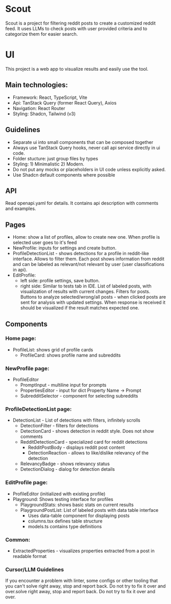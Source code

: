 # Scout

Scout is a project for filtering reddit posts to create a customized reddit feed.
It uses LLMs to check posts with user provided criteria and to categorize them for easier search.

# UI

This project is a web app to visualize results and easily use the tool.

## Main technologies:

- Framework: React, TypeScript, Vite
- Api: TanStack Query (former React Query), Axios
- Navigation: React Router
- Styling: Shadcn, Tailwind (v3)

## Guidelines

- Separate ui into small components that can be composed together
- Always use TanStack Query hooks, never call api service directly in ui code.
- Folder stucture: just group files by types
- Styling: 1) Minimalistic 2) Modern. 
- Do not put any mocks or placeholders in UI code unless explicitly asked.
- Use Shadcn default components where possible

## API

Read openapi.yaml for details. It contains api description with comments and examples.

## Pages

- Home: show a list of profiles, allow to create new one. When profile is selected user goes to it's feed
- NewProfile: inputs for settings and create button.
- ProfileDetectionList - shows detections for a profile in reddit-like interface. Allows to filter them. Each post shows information from reddit and can be labeled as relevant/not relevant by user (user classifications in api).
- EditProfile:
    - left side: profile settings, save button.
    - right side: Similar to tests tab in IDE. List of labeled posts, with visualization of results with current changes. Filters for posts. Buttons to analyze selected/wrong/all posts - when clicked posts are sent for analysis with updated settings. When response is received it should be visualized if the result matches expected one.

## Components

### Home page:

- ProfileList: shows grid of profile cards
    - ProfileCard: shows profile name and subreddits

### NewProfile page:

- ProfileEditor
    - PromptInput - multiline input for prompts
    - PropertiesEditor - input for dict Property Name -> Prompt
    - SubredditSelector - component for selecting subreddits

### ProfileDetectionList page:

- DetectionList - List of detections with filters, infinitely scrolls
    - DetectionFilter - filters for detections
    - DetectionCard - shows detection in reddit style. Does not show comments
    - RedditDetectionCard - specialized card for reddit detections
        - RedditPostBody - displays reddit post content
        - DetectionReaction - allows to like/dislike relevancy of the detection
    - RelevancyBadge - shows relevancy status
    - DetectionDialog - dialog for detection details

### EditProfile page:

- ProfileEditor (initialized with existing profile)
- Playground: Shows testing interface for profiles
    - PlaygroundStats: shows basic stats on current results
    - PlaygroundPostList: List of labeled posts with data table interface
        - Uses data-table component for displaying posts
        - columns.tsx defines table structure
        - models.ts contains type definitions


### Common:

- ExtractedProperties - visualizes properties extracted from a post in readable format

### Cursor/LLM Guidelines

If you encounter a problem with linter, some configs or other tooling that you can't solve right away, stop and report back. Do not try to fix it over and over.solve right away, stop and report back. Do not try to fix it over and over.